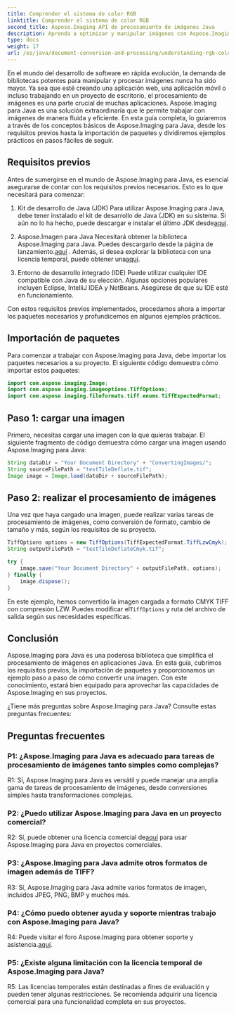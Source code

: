 ```yaml
---
title: Comprender el sistema de color RGB
linktitle: Comprender el sistema de color RGB
second_title: Aspose.Imaging API de procesamiento de imágenes Java
description: Aprenda a optimizar y manipular imágenes con Aspose.Imaging para Java. Comience con nuestra guía paso a paso.
type: docs
weight: 17
url: /es/java/document-conversion-and-processing/understanding-rgb-color-system/
---
```

En el mundo del desarrollo de software en rápida evolución, la demanda de bibliotecas potentes para manipular y procesar imágenes nunca ha sido mayor. Ya sea que esté creando una aplicación web, una aplicación móvil o incluso trabajando en un proyecto de escritorio, el procesamiento de imágenes es una parte crucial de muchas aplicaciones. Aspose.Imaging para Java es una solución extraordinaria que le permite trabajar con imágenes de manera fluida y eficiente. En esta guía completa, lo guiaremos a través de los conceptos básicos de Aspose.Imaging para Java, desde los requisitos previos hasta la importación de paquetes y dividiremos ejemplos prácticos en pasos fáciles de seguir.

## Requisitos previos

Antes de sumergirse en el mundo de Aspose.Imaging para Java, es esencial asegurarse de contar con los requisitos previos necesarios. Esto es lo que necesitará para comenzar:

1. Kit de desarrollo de Java (JDK)
 Para utilizar Aspose.Imaging para Java, debe tener instalado el kit de desarrollo de Java (JDK) en su sistema. Si aún no lo ha hecho, puede descargar e instalar el último JDK desde[aquí](https://www.oracle.com/java/technologies/javase-downloads).

2. Aspose.Imagen para Java
 Necesitará obtener la biblioteca Aspose.Imaging para Java. Puedes descargarlo desde la página de lanzamiento.[aquí](https://releases.aspose.com/imaging/java/) . Además, si desea explorar la biblioteca con una licencia temporal, puede obtener una[aquí](https://purchase.aspose.com/temporary-license/).

3. Entorno de desarrollo integrado (IDE)
Puede utilizar cualquier IDE compatible con Java de su elección. Algunas opciones populares incluyen Eclipse, IntelliJ IDEA y NetBeans. Asegúrese de que su IDE esté en funcionamiento.

Con estos requisitos previos implementados, procedamos ahora a importar los paquetes necesarios y profundicemos en algunos ejemplos prácticos.

## Importación de paquetes

Para comenzar a trabajar con Aspose.Imaging para Java, debe importar los paquetes necesarios a su proyecto. El siguiente código demuestra cómo importar estos paquetes:

```java
import com.aspose.imaging.Image;
import com.aspose.imaging.imageoptions.TiffOptions;
import com.aspose.imaging.fileformats.tiff.enums.TiffExpectedFormat;
```

## Paso 1: cargar una imagen

Primero, necesitas cargar una imagen con la que quieras trabajar. El siguiente fragmento de código demuestra cómo cargar una imagen usando Aspose.Imaging para Java:

```java
String dataDir = "Your Document Directory" + "ConvertingImages/";
String sourceFilePath = "testTileDeflate.tif";
Image image = Image.load(dataDir + sourceFilePath);
```

## Paso 2: realizar el procesamiento de imágenes

Una vez que haya cargado una imagen, puede realizar varias tareas de procesamiento de imágenes, como conversión de formato, cambio de tamaño y más, según los requisitos de su proyecto.

```java
TiffOptions options = new TiffOptions(TiffExpectedFormat.TiffLzwCmyk);
String outputFilePath = "testTileDeflateCmyk.tif";

try {
    image.save("Your Document Directory" + outputFilePath, options);
} finally {
    image.dispose();
}
```

 En este ejemplo, hemos convertido la imagen cargada a formato CMYK TIFF con compresión LZW. Puedes modificar el`TiffOptions` y ruta del archivo de salida según sus necesidades específicas.

## Conclusión

Aspose.Imaging para Java es una poderosa biblioteca que simplifica el procesamiento de imágenes en aplicaciones Java. En esta guía, cubrimos los requisitos previos, la importación de paquetes y proporcionamos un ejemplo paso a paso de cómo convertir una imagen. Con este conocimiento, estará bien equipado para aprovechar las capacidades de Aspose.Imaging en sus proyectos.

¿Tiene más preguntas sobre Aspose.Imaging para Java? Consulte estas preguntas frecuentes:

## Preguntas frecuentes

### P1: ¿Aspose.Imaging para Java es adecuado para tareas de procesamiento de imágenes tanto simples como complejas?

R1: Sí, Aspose.Imaging para Java es versátil y puede manejar una amplia gama de tareas de procesamiento de imágenes, desde conversiones simples hasta transformaciones complejas.

### P2: ¿Puedo utilizar Aspose.Imaging para Java en un proyecto comercial?

 R2: Sí, puede obtener una licencia comercial de[aquí](https://purchase.aspose.com/buy) para usar Aspose.Imaging para Java en proyectos comerciales.

### P3: ¿Aspose.Imaging para Java admite otros formatos de imagen además de TIFF?

R3: Sí, Aspose.Imaging para Java admite varios formatos de imagen, incluidos JPEG, PNG, BMP y muchos más.

### P4: ¿Cómo puedo obtener ayuda y soporte mientras trabajo con Aspose.Imaging para Java?

 R4: Puede visitar el foro Aspose.Imaging para obtener soporte y asistencia.[aquí](https://forum.aspose.com/).

### P5: ¿Existe alguna limitación con la licencia temporal de Aspose.Imaging para Java?

R5: Las licencias temporales están destinadas a fines de evaluación y pueden tener algunas restricciones. Se recomienda adquirir una licencia comercial para una funcionalidad completa en sus proyectos.